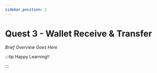 ```yaml
---
sidebar_position: 2
---
```


# Quest 3 - Wallet Receive & Transfer

_Brief Overview Goes Here_

:::tip Happy Learning!!

<QuestButton text="Go To Quest" link="" />

:::

